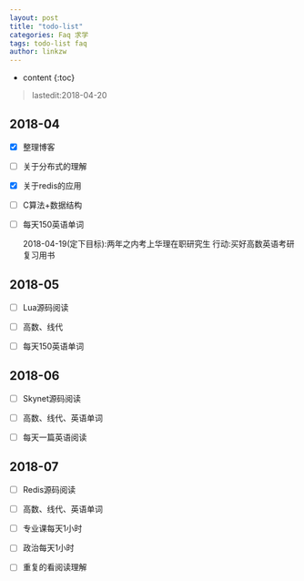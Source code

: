 ```yaml
---
layout: post
title: "todo-list"
categories: Faq 求学
tags: todo-list faq
author: linkzw
---
```


* content
{:toc}

> lastedit:2018-04-20


## 2018-04

- [x] 整理博客
- [ ] 关于分布式的理解
- [x] 关于redis的应用
- [ ] C算法+数据结构
- [ ] 每天150英语单词

	2018-04-19(定下目标):两年之内考上华理在职研究生		行动:买好高数英语考研复习用书

## 2018-05 

- [ ] Lua源码阅读
- [ ] 高数、线代
- [ ] 每天150英语单词


## 2018-06

- [ ] Skynet源码阅读
- [ ] 高数、线代、英语单词
- [ ] 每天一篇英语阅读


## 2018-07

- [ ] Redis源码阅读
- [ ] 高数、线代、英语单词
- [ ] 专业课每天1小时
- [ ] 政治每天1小时
- [ ] 重复的看阅读理解

 
